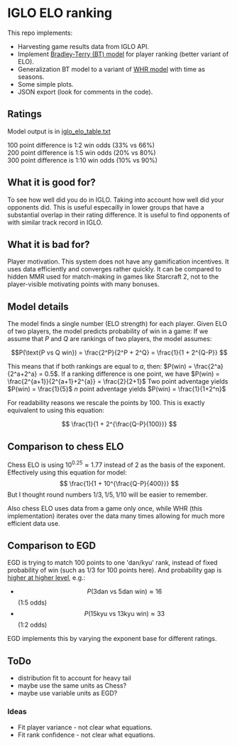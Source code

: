 # IGLO ELO ranking

This repo implements:

- Harvesting game results data from IGLO API.
- Implement [Bradley-Terry (BT) model](https://en.wikipedia.org/wiki/Bradley%E2%80%93Terry_model) for player ranking (better variant of ELO).
- Generalization BT model to a variant of [WHR model](https://www.remi-coulom.fr/WHR/) with time as seasons.
- Some simple plots.
- JSON export (look for comments in the code).

## Ratings

Model output is in [iglo_elo_table.txt](https://raw.githubusercontent.com/lukaszlew/iglo_elo/main/iglo_elo_table.txt)

100 point difference is 1:2 win odds  (33% vs 66%)  
200 point difference is 1:5 win odds  (20% vs 80%)  
300 point difference is 1:10 win odds  (10% vs 90%)  

## What it is good for?

To see how well did you do in IGLO. Taking into account how well did your opponents did.
This is useful especailly in lower groups that have a substantial overlap in their rating difference.
It is useful to find opponents of with similar track record in IGLO.

## What it is bad for?

Player motivation. 
This system does not have any gamification incentives. It uses data efficiently and converges rather quickly.
It can be compared to hidden MMR used for match-making in games like Starcraft 2, not to the player-visible motivating points with many bonuses.

## Model details

The model finds a single number (ELO strength) for each player.
Given ELO of two players, the model predicts probability of win in a game:
If we assume that $P$ and $Q$ are rankings of two players, the model assumes:

$$P(\text{P vs Q win}) = \frac{2^P}{2^P + 2^Q} = \frac{1}{1 + 2^{Q-P}} $$

This means that if both rankings are equal to $a$, then: $P(win) = \frac{2^a}{2^a+2^a} = 0.5$.
If a ranking difference is one point, we have $P(win) = \frac{2^{a+1}}{2^{a+1}+2^{a}} = \frac{2}{2+1}$
Two point adventage yields $P(win) = \frac{1}{5}$
$n$ point adventage yields $P(win) = \frac{1}{1+2^n}$

For readability reasons we rescale the points by 100. This is exactly equivalent to using this equation:

$$ \frac{1}{1 + 2^{\frac{Q-P}{100}}} $$


## Comparison to chess ELO

Chess ELO is using $10^0.25 \approx 1.77$ instead of 2 as the basis of the exponent. Effectively using this equation for model:
$$ \frac{1}{1 + 10^{\frac{Q-P}{400}}} $$
But I thought round numbers $1/3, 1/5, 1/10$ will be easier to remember.

Also chess ELO uses data from a game only once, while WHR (this implementation) iterates over the data many times allowing 
for much more efficient data use. 

## Comparison to EGD

EGD is trying to match 100 points to one 'dan/kyu' rank, instead of fixed probability of win (such as 1/3 for 100 points here).
And probability gap is [higher at higher level](https://www.europeangodatabase.eu/EGD/winning_stats.php), e.g.:

- $$P(\text{3dan vs 5dan win}) \approx 16%$$ (1:5 odds)
- $$P(\text{15kyu vs 13kyu win}) \approx 33%$$ (1:2 odds)

EGD implements this by varying the exponent base for different ratings.

## ToDo

- distribution fit to account for heavy tail
- maybe use the same units as Chess?
- maybe use variable units as EGD?

### Ideas

- Fit player variance - not clear what equations.
- Fit rank confidence - not clear what equations.

